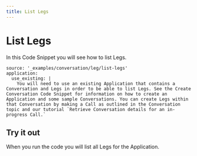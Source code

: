 ```yaml
---
title: List Legs
---
```


# List Legs

In this Code Snippet you will see how to list Legs.

```code_snippets
source: '_examples/conversation/leg/list-legs'
application:
  use_existing: |
    You will need to use an existing Application that contains a Conversation and Legs in order to be able to list Legs. See the Create Conversation Code Snippet for information on how to create an Application and some sample Conversations. You can create Legs within that Conversation by making a Call as outlined in the Conversation topic and our tutorial `Retrieve Conversation details for an in-progress Call.`
```

## Try it out

When you run the code you will list all Legs for the Application.
